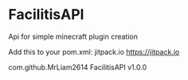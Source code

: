 # FacilitisAPI
Api for simple minecraft plugin creation

Add this to your pom.xml:
<repositories>
  <repository>
    <id>jitpack.io</id>
    <url>https://jitpack.io</url>
  </repository>
</repositories>

<dependency>
  <groupId>com.github.MrLiam2614</groupId>
  <artifactId>FacilitisAPI</artifactId>
  <version>v1.0.0</version>
</dependency>
